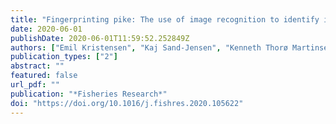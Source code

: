 ```yaml
---
title: "Fingerprinting pike: The use of image recognition to identify individual pikes"
date: 2020-06-01
publishDate: 2020-06-01T11:59:52.252849Z
authors: ["Emil Kristensen", "Kaj Sand-Jensen", "Kenneth Thorø Martinsen", "Mikkel Madsen-Østerbye", "Theis Kragh"]
publication_types: ["2"]
abstract: ""
featured: false
url_pdf: ""
publication: "*Fisheries Research*"
doi: "https://doi.org/10.1016/j.fishres.2020.105622"
---
```




